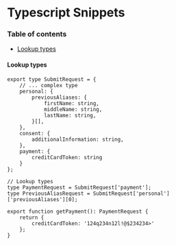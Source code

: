 # Typescript Snippets

### Table of contents

* [Lookup types](#lookup-types)

#### Lookup types
```
export type SubmitRequest = {
    // ... complex type
    personal: {
        previousAliases: {
            firstName: string,
            middleName: string,
            lastName: string,
        }[],
    },
    consent: {
        additionalInformation: string,
    },
    payment: {
        creditCardToken: string
    }
};

// Lookup types
type PaymentRequest = SubmitRequest['payment'];
type PreviousAliasRequest = SubmitRequest['personal']['previousAliases'][0];

export function getPayment(): PaymentRequest {
    return {
        creditCardToken: '124q234n12l!@$234234>'
    };
}
```

